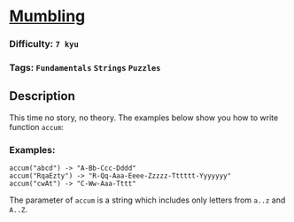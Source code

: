 # [Mumbling](https://www.codewars.com/kata/5667e8f4e3f572a8f2000039)

### Difficulty: `7 kyu`

### Tags: `Fundamentals` `Strings` `Puzzles`

## Description

This time no story, no theory. The examples below show you how to write function `accum`:

### Examples:

```
accum("abcd") -> "A-Bb-Ccc-Dddd"
accum("RqaEzty") -> "R-Qq-Aaa-Eeee-Zzzzz-Tttttt-Yyyyyyy"
accum("cwAt") -> "C-Ww-Aaa-Tttt"
```

The parameter of `accum` is a string which includes only letters from `a..z` and `A..Z`.
